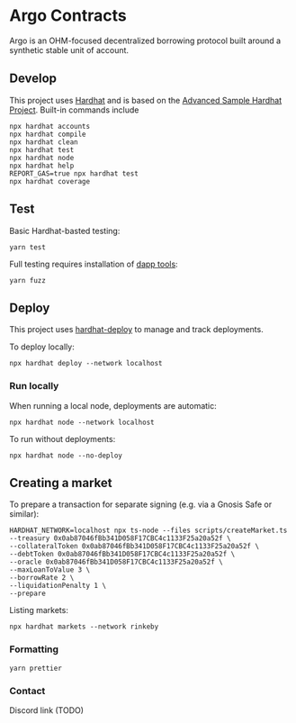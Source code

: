 # Argo Contracts

Argo is an OHM-focused decentralized borrowing protocol built around a synthetic stable unit of account.

## Develop

This project uses [Hardhat](https://hardhat.org/) and is based on the [Advanced Sample Hardhat Project](https://github.com/nomiclabs/hardhat/tree/master/packages/hardhat-core/sample-projects/advanced-ts). Built-in commands include

```shell
npx hardhat accounts
npx hardhat compile
npx hardhat clean
npx hardhat test
npx hardhat node
npx hardhat help
REPORT_GAS=true npx hardhat test
npx hardhat coverage
```

## Test

Basic Hardhat-basted testing:

```
yarn test
```

Full testing requires installation of [dapp tools](https://dapp.tools/):

```
yarn fuzz
```

## Deploy

This project uses [hardhat-deploy](https://github.com/wighawag/hardhat-deploy) to manage and track deployments.

To deploy locally:

```
npx hardhat deploy --network localhost
```

### Run locally

When running a local node, deployments are automatic:

```
npx hardhat node --network localhost
```

To run without deployments:

```
npx hardhat node --no-deploy
```

## Creating a market

To prepare a transaction for separate signing (e.g. via a Gnosis Safe or similar):

```
HARDHAT_NETWORK=localhost npx ts-node --files scripts/createMarket.ts --treasury 0x0ab87046fBb341D058F17CBC4c1133F25a20a52f \
--collateralToken 0x0ab87046fBb341D058F17CBC4c1133F25a20a52f \
--debtToken 0x0ab87046fBb341D058F17CBC4c1133F25a20a52f \
--oracle 0x0ab87046fBb341D058F17CBC4c1133F25a20a52f \
--maxLoanToValue 3 \
--borrowRate 2 \
--liquidationPenalty 1 \
--prepare
```

Listing markets:

```
npx hardhat markets --network rinkeby
```

### Formatting

```
yarn prettier
```

### Contact

Discord link (TODO)
